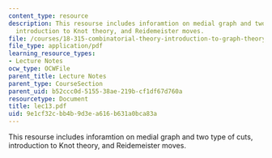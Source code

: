 ```yaml
---
content_type: resource
description: This resourse includes inforamtion on medial graph and two type of cuts,
  introduction to Knot theory, and Reidemeister moves.
file: /courses/18-315-combinatorial-theory-introduction-to-graph-theory-extremal-and-enumerative-combinatorics-spring-2005/9e1cf32cbb4b9d3ea616b631a0bca83a_lec13.pdf
file_type: application/pdf
learning_resource_types:
- Lecture Notes
ocw_type: OCWFile
parent_title: Lecture Notes
parent_type: CourseSection
parent_uid: b52ccc0d-5155-38ae-219b-cf1df67d760a
resourcetype: Document
title: lec13.pdf
uid: 9e1cf32c-bb4b-9d3e-a616-b631a0bca83a
---
```

This resourse includes inforamtion on medial graph and two type of cuts, introduction to Knot theory, and Reidemeister moves.

